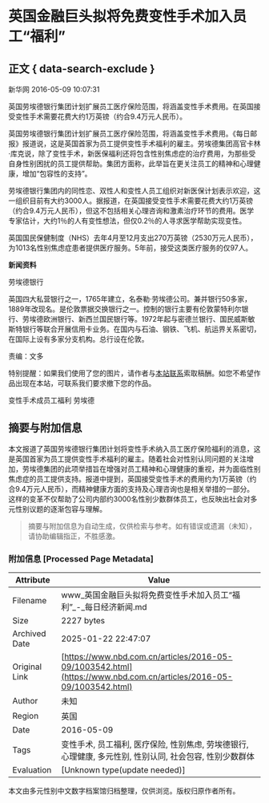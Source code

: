 # 英国金融巨头拟将免费变性手术加入员工“福利”

## 正文 { data-search-exclude }


新华网 2016-05-09 10:07:31

英国劳埃德银行集团计划扩展员工医疗保险范围，将涵盖变性手术费用。在英国接受变性手术需要花费大约1万英镑（约合9.4万元人民币）。

英国劳埃德银行集团计划扩展员工医疗保险范围，将涵盖变性手术费用。《每日邮报》报道说，这是英国首家为员工提供变性手术福利的雇主。劳埃德集团高官卡林·库克说，除了变性手术，新医保福利还将包含性别焦虑症的治疗费用，为那些受自身性别困扰的员工提供帮助。集团方面称，此举旨在更关注员工的精神和心理健康，增加“包容性的支持”。

劳埃德银行集团内的同性恋、双性人和变性人员工组织对新医保计划表示欢迎，这一组织目前有大约3000人。据报道，在英国接受变性手术需要花费大约1万英镑（约合9.4万元人民币），但这不包括相关心理咨询和激素治疗环节的费用。医学专家估计，大约1％的人有变性想法，但仅0.2％的人寻求医学帮助实现变性。

英国国民保健制度（NHS）去年4月至12月支出270万英镑（2530万元人民币），为1013名性别焦虑症患者提供医疗服务。5年前，接受这类医疗服务的仅97人。

**新闻资料**

劳埃德银行

英国四大私营银行之一，1765年建立，名泰勒·劳埃德公司。兼并银行50多家，1889年改现名。是伦敦票据交换银行之一。控制的银行主要有伦敦蒙特利尔银行、劳埃德欧洲银行、新西兰国民银行等。1972年起与密德兰银行、国民威斯敏斯特银行等联合开展信用卡业务。在国内与石油、钢铁、飞机、航运界关系密切，在国际上设有多家分支机构。总行设在伦敦。

责编：文多

特别提醒：如果我们使用了您的图片，请作者与[本站联系](http://www.nbd.com.cn/contact)索取稿酬。如您不希望作品出现在本站，可联系我们要求撤下您的作品。

变性手术成员工福利 劳埃德
<!-- tcd_original_link https://www.nbd.com.cn/articles/2016-05-09/1003542.html -->


## 摘要与附加信息

<!-- tcd_abstract -->
本文报道了英国劳埃德银行集团计划将变性手术纳入员工医疗保险福利的消息，这是英国首家为员工提供变性手术福利的雇主。随着社会对性别认同问题的关注增加，劳埃德集团的此项举措旨在增强对员工精神和心理健康的重视，并为面临性别焦虑症的员工提供支持。报道中提到，英国接受变性手术的费用约为1万英镑（约合9.4万元人民币），而精神健康方面的支持及心理咨询也是相关举措的一部分。这样的变革不仅帮助了公司内部约3000名性别少数群体员工，也反映出社会对多元性别议题的逐渐包容与理解。
<!-- tcd_abstract_end -->

> 摘要与附加信息为自动生成，仅供检索与参考。如有错误或遗漏（未知），请协助编辑指正，不胜感激。

### 附加信息 [Processed Page Metadata]

| Attribute       | Value                                  |
|-----------------|----------------------------------------|
| Filename        | www_英国金融巨头拟将免费变性手术加入员工“福利”_-_每日经济新闻.md                             |
| Size            | 2227 bytes                           |
| Archived Date   | 2025-01-22 22:47:07                             |
| Original Link   | [https://www.nbd.com.cn/articles/2016-05-09/1003542.html](https://www.nbd.com.cn/articles/2016-05-09/1003542.html)                       |
| Author          | 未知                               |
| Region          | 英国                               |
| Date            | 2016-05-09                                 |
| Tags            | 变性手术, 员工福利, 医疗保险, 性别焦虑, 劳埃德银行, 心理健康, 多元性别, 性别认同, 社会包容, 性别少数群体                                 |
| Evaluation            | [Unknown type(update needed)]                                 |
<!-- tcd_table_end -->

本文由多元性别中文数字档案馆归档整理，仅供浏览。版权归原作者所有。
